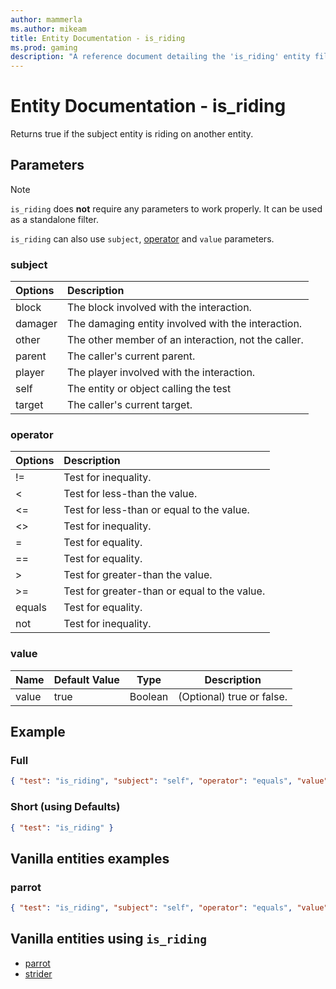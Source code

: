 ```yaml
---
author: mammerla
ms.author: mikeam
title: Entity Documentation - is_riding
ms.prod: gaming
description: "A reference document detailing the 'is_riding' entity filter"
---
```


# Entity Documentation - is_riding

Returns true if the subject entity is riding on another entity.

## Parameters

> [!NOTE]
> `is_riding` does **not** require any parameters to work properly. It can be used as a standalone filter.
>
> `is_riding` can also use `subject`, [operator](../Definitions/NestedTables/operator.md) and `value` parameters.

### subject

| Options| Description |
|:-----------|:-----------|
| block| The block involved with the interaction. |
| damager| The damaging entity involved with the interaction. |
| other| The other member of an interaction, not the caller. |
| parent| The caller's current parent. |
| player| The player involved with the interaction. |
| self| The entity or object calling the test |
| target| The caller's current target. |

### operator

| Options| Description |
|:-----------|:-----------|
| !=| Test for inequality. |
| <| Test for less-than the value. |
| <=| Test for less-than or equal to the value. |
| <>| Test for inequality. |
| =| Test for equality. |
| ==| Test for equality. |
| >| Test for greater-than the value. |
| >=| Test for greater-than or equal to the value. |
| equals| Test for equality. |
| not| Test for inequality. |

### value

|Name |Default Value  |Type  |Description  |
|---------|---------|---------|---------|
|value |true |Boolean |(Optional) true or false. |

## Example

### Full

```json
{ "test": "is_riding", "subject": "self", "operator": "equals", "value": true}
```

### Short (using Defaults)

```json
{ "test": "is_riding" }
```

## Vanilla entities examples

### parrot

```json
{ "test": "is_riding", "subject": "self", "operator": "equals", "value": true }
```

## Vanilla entities using `is_riding`

- [parrot](../../../../Source/VanillaBehaviorPack_Snippets/entities/parrot.md)
- [strider](../../../../Source/VanillaBehaviorPack_Snippets/entities/strider.md)
